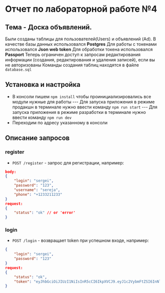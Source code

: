 # Отчет по лабораторной работе №4

## Тема - **Доска объявлений**.
Были созданы таблицы для пользователей(Users) и объявлений (Ad).
В качестве базы данных использовался **Postgres**
Для работы с токенами использовался **Json web token**
Для обработки токена использовался **Passport**
Теперь ограничен доступ к запросам редактирования информации (создания, редактирования и удаления записей), если вы не авторизованы
Команды создания таблиц находятся в файле `database.sql`   
 
## Установка и настройка
- В консоли пишем `npm install` чтобы проинициализировались все модули нужные для работы
--- Для запуска приложения в режиме продакшн в терминале нужно ввести команду `npm run start`
--- Для запуска приложения в режиме разработки в терминале нужно ввести команду `npm run dev`
- Переходим по адресу указанному в консоли

## Описание запросов
### register
- `POST /register` - запрос для регистрации, например:
```json
body:
{
    "login": "sergei",
    "password": "123",
    "username": "sereja",
    "phone": "+1233211233"
}
request:
{
    "status": "ok" // or 'error'
}
``` 
### login
- `POST /login` - возвращает token при успешном входе, например: 
```json
{
    "login": "sergei",
    "password": "123"
}
request:
{
    "status": "ok",
    "token": "eyJhbGciOiJIUzI1NiIsInR5cCI6IkpXVCJ9.eyJ1c2VybmFtZSI6InNlcmdlaSIsInVzZXJJZCI6MTMsImlhdCI6MTYyMTA4MDQxNSwiZXhwIjoxNjIxNjg1MjE1fQ.c9xaknE049J7YmoFxDAsak-983A-FH45LsTfdkWCgi4"
}
``` 

